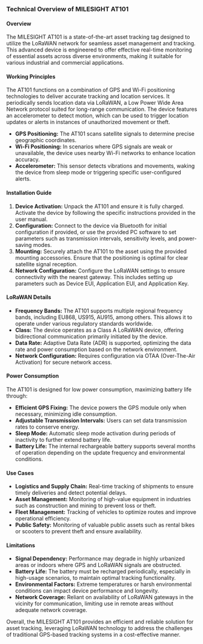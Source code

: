 ### Technical Overview of MILESIGHT AT101

#### Overview
The MILESIGHT AT101 is a state-of-the-art asset tracking tag designed to utilize the LoRaWAN network for seamless asset management and tracking. This advanced device is engineered to offer effective real-time monitoring of essential assets across diverse environments, making it suitable for various industrial and commercial applications.

#### Working Principles
The AT101 functions on a combination of GPS and Wi-Fi positioning technologies to deliver accurate tracking and location services. It periodically sends location data via LoRaWAN, a Low Power Wide Area Network protocol suited for long-range communication. The device features an accelerometer to detect motion, which can be used to trigger location updates or alerts in instances of unauthorized movement or theft.

- **GPS Positioning:** The AT101 scans satellite signals to determine precise geographic coordinates.
- **Wi-Fi Positioning:** In scenarios where GPS signals are weak or unavailable, the device uses nearby Wi-Fi networks to enhance location accuracy.
- **Accelerometer:** This sensor detects vibrations and movements, waking the device from sleep mode or triggering specific user-configured alerts.

#### Installation Guide
1. **Device Activation:** Unpack the AT101 and ensure it is fully charged. Activate the device by following the specific instructions provided in the user manual.
2. **Configuration:** Connect to the device via Bluetooth for initial configuration if provided, or use the provided PC software to set parameters such as transmission intervals, sensitivity levels, and power-saving modes.
3. **Mounting:** Securely attach the AT101 to the asset using the provided mounting accessories. Ensure that the positioning is optimal for clear satellite signal reception.
4. **Network Configuration:** Configure the LoRaWAN settings to ensure connectivity with the nearest gateway. This includes setting up parameters such as Device EUI, Application EUI, and Application Key.

#### LoRaWAN Details
- **Frequency Bands:** The AT101 supports multiple regional frequency bands, including EU868, US915, AU915, among others. This allows it to operate under various regulatory standards worldwide.
- **Class:** The device operates as a Class A LoRaWAN device, offering bidirectional communication primarily initiated by the device.
- **Data Rate:** Adaptive Data Rate (ADR) is supported, optimizing the data rate and power consumption based on the network environment.
- **Network Configuration:** Requires configuration via OTAA (Over-The-Air Activation) for secure network access.

#### Power Consumption
The AT101 is designed for low power consumption, maximizing battery life through:
- **Efficient GPS Fixing:** The device powers the GPS module only when necessary, minimizing idle consumption.
- **Adjustable Transmission Intervals:** Users can set data transmission rates to conserve energy.
- **Sleep Mode:** Automatic sleep mode activation during periods of inactivity to further extend battery life.
- **Battery Life:** The internal rechargeable battery supports several months of operation depending on the update frequency and environmental conditions.

#### Use Cases
- **Logistics and Supply Chain:** Real-time tracking of shipments to ensure timely deliveries and detect potential delays.
- **Asset Management:** Monitoring of high-value equipment in industries such as construction and mining to prevent loss or theft.
- **Fleet Management:** Tracking of vehicles to optimize routes and improve operational efficiency.
- **Public Safety:** Monitoring of valuable public assets such as rental bikes or scooters to prevent theft and ensure availability.

#### Limitations
- **Signal Dependency:** Performance may degrade in highly urbanized areas or indoors where GPS and LoRaWAN signals are obstructed.
- **Battery Life:** The battery must be recharged periodically, especially in high-usage scenarios, to maintain optimal tracking functionality.
- **Environmental Factors:** Extreme temperatures or harsh environmental conditions can impact device performance and longevity.
- **Network Coverage:** Reliant on availability of LoRaWAN gateways in the vicinity for communication, limiting use in remote areas without adequate network coverage.

Overall, the MILESIGHT AT101 provides an efficient and reliable solution for asset tracking, leveraging LoRaWAN technology to address the challenges of traditional GPS-based tracking systems in a cost-effective manner.